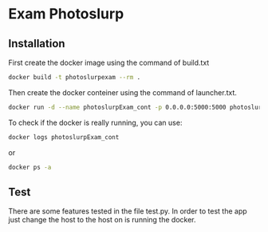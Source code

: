 # Exam Photoslurp

## Installation

First create the docker image using the command of build.txt

```bash
docker build -t photoslurpexam --rm .
```

Then create the docker conteiner using the command of launcher.txt. 

```bash
docker run -d --name photoslurpExam_cont -p 0.0.0.0:5000:5000 photoslurpexam
```


To check if the docker is really running, you can use:

```bash
docker logs photoslurpExam_cont 
```
or
```bash
docker ps -a
```

## Test
There are some features tested in the file test.py. In order to test the app just change the host to the host on is running the docker.
